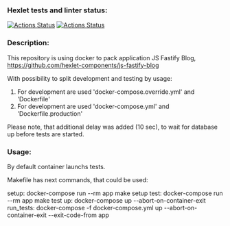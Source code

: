 ### Hexlet tests and linter status:
[![Actions Status](https://github.com/SlavaZhuck/devops-for-programmers-project-74/actions/workflows/hexlet-check.yml/badge.svg)](https://github.com/SlavaZhuck/devops-for-programmers-project-74/actions)
[![Actions Status](https://github.com/SlavaZhuck/devops-for-programmers-project-74/actions/workflows/push.yml/badge.svg)](https://github.com/SlavaZhuck/devops-for-programmers-project-74/actions)

### Description:
This repository is using docker to pack application JS Fastify Blog,
https://github.com/hexlet-components/js-fastify-blog

With possibility to split development and testing by usage:
1. For development are used 'docker-compose.override.yml' and 'Dockerfile'
2. For development are used 'docker-compose.yml' and 'Dockerfile.production'

Please note, that additional delay was added (10 sec), to wait for database up before tests are started.

### Usage:
By default container launchs tests.

Makefile has next commands, that could be used:

setup:
	docker-compose run --rm app make setup
test:
	docker-compose run --rm app make test
up: 
	docker-compose up --abort-on-container-exit
run_tests:
	docker-compose -f docker-compose.yml up --abort-on-container-exit --exit-code-from app

